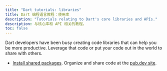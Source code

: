 ```yaml
---
title: "Dart tutorials: libraries"
title: Dart 编程语言教程：使用库
description: "Tutorials relating to Dart's core libraries and APIs."
description: 与核心库和 API 相关的教程。
toc: false
---
```


Dart developers have been busy creating code libraries that can help you
be more productive. Leverage that code or put your code out in the world
to share with others.

* [Install shared packages](/tutorials/libraries/shared-pkgs).
  Organize and share code at the [pub.dev site]({{site.pub}}).

